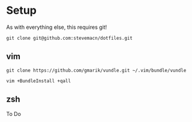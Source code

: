 Setup
========

As with everything else, this requires git!

    git clone git@github.com:stevemacn/dotfiles.git

vim
---

    git clone https://github.com/gmarik/vundle.git ~/.vim/bundle/vundle

    vim +BundleInstall +qall
    
zsh
---

To Do

